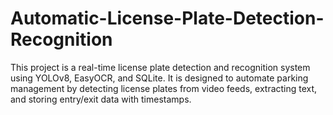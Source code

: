 # Automatic-License-Plate-Detection-Recognition
This project is a real-time license plate detection and recognition system using YOLOv8, EasyOCR, and SQLite. It is designed to automate parking management by detecting license plates from video feeds, extracting text, and storing entry/exit data with timestamps.
